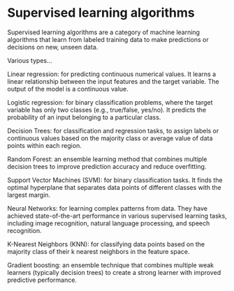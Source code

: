 # Supervised learning algorithms

Supervised learning algorithms are a category of machine learning algorithms that learn from labeled training data to make predictions or decisions on new, unseen data. 

Various types…

Linear regression: for predicting continuous numerical values. It learns a linear relationship between the input features and the target variable. The output of the model is a continuous value.

Logistic regression: for binary classification problems, where the target variable has only two classes (e.g., true/false, yes/no). It predicts the probability of an input belonging to a particular class.

Decision Trees: for classification and regression tasks, to assign labels or continuous values based on the majority class or average value of data points within each region.

Random Forest: an ensemble learning method that combines multiple decision trees to improve prediction accuracy and reduce overfitting.

Support Vector Machines (SVM): for binary classification tasks. It finds the optimal hyperplane that separates data points of different classes with the largest margin.

Neural Networks: for learning complex patterns from data. They have achieved state-of-the-art performance in various supervised learning tasks, including image recognition, natural language processing, and speech recognition.

K-Nearest Neighbors (KNN): for classifying data points based on the majority class of their k nearest neighbors in the feature space.

Gradient boosting: an ensemble technique that combines multiple weak learners (typically decision trees) to create a strong learner with improved predictive performance.
